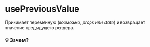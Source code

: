 # usePreviousValue

Принимает переменную (_возможно, props или state_) и возвращает значение предыдущего рендера.

### 💡 Зачем?
